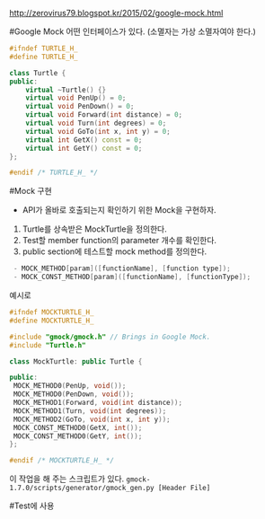 http://zerovirus79.blogspot.kr/2015/02/google-mock.html


#Google Mock
어떤 인터페이스가 있다. (소멸자는 가상 소멸자여야 한다.)

```cpp
#ifndef TURTLE_H_
#define TURTLE_H_

class Turtle {
public:
    virtual ~Turtle() {}
    virtual void PenUp() = 0;
    virtual void PenDown() = 0;
    virtual void Forward(int distance) = 0;
    virtual void Turn(int degrees) = 0;
    virtual void GoTo(int x, int y) = 0;
    virtual int GetX() const = 0;
    virtual int GetY() const = 0;
};

#endif /* TURTLE_H_ */
```

#Mock 구현

* API가 올바로 호출되는지 확인하기 위한 Mock을 구현하자.
1. Turtle를 상속받은 MockTurtle을 정의한다.
2. Test할 member function의 parameter 개수를 확인한다.
3. public section에 테스트할 mock method를 정의한다.
```cpp
 - MOCK_METHOD[param]([functionName], [function type]);
 - MOCK_CONST_METHOD[param]([functionName], [functionType]);
```
예시로
```cpp
#ifndef MOCKTURTLE_H_
#define MOCKTURTLE_H_

#include "gmock/gmock.h" // Brings in Google Mock.
#include "Turtle.h"

class MockTurtle: public Turtle {

public:
 MOCK_METHOD0(PenUp, void());
 MOCK_METHOD0(PenDown, void());
 MOCK_METHOD1(Forward, void(int distance));
 MOCK_METHOD1(Turn, void(int degrees));
 MOCK_METHOD2(GoTo, void(int x, int y));
 MOCK_CONST_METHOD0(GetX, int());
 MOCK_CONST_METHOD0(GetY, int());
};

#endif /* MOCKTURTLE_H_ */
```

이 작업을 해 주는 스크립트가 있다.
`gmock-1.7.0/scripts/generator/gmock_gen.py [Header File]`

#Test에 사용
